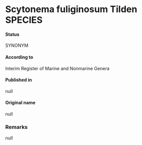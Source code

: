 # Scytonema fuliginosum Tilden SPECIES

#### Status
SYNONYM

#### According to
Interim Register of Marine and Nonmarine Genera

#### Published in
null

#### Original name
null

### Remarks
null